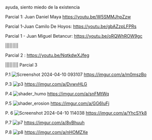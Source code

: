 ayuda, siento miedo de la existencia


Parcial 1:
Juan Daniel Maya 
https://youtu.be/W5SMMJhpZzw

Parcial 1-Juan Camilo De Hoyos: https://youtu.be/gbAZzpLFPRs

Parcial 1 - Juan Miguel Betancur: https://youtu.be/oRQWhROW9gc

|||||||||

Parcial 2 : https://youtu.be/NqtkdwXJfeg

|||||||||
Parcial 3

P.1
![Screenshot 2024-04-10 093107](https://github.com/artbenteveo/VFXCOLOMBOGhibli/assets/82242799/08ccb0b5-7476-482a-bde8-f7462b6a04f8)
https://imgur.com/a/m0mszBo


P.3
![p3](https://github.com/artbenteveo/VFXCOLOMBOGhibli/assets/83146834/f794f5ef-739e-44fd-8421-9ffdd245dee5)
https://imgur.com/a/DvwvHLG

P.4
![shader_humo](https://github.com/artbenteveo/VFXCOLOMBOGhibli/assets/93880973/318b288f-ef46-4b03-95c1-fa28f095598c)
https://imgur.com/a/snFMtWq

P.5
![shader_erosion](https://github.com/artbenteveo/VFXCOLOMBOGhibli/assets/93880973/2eb656f1-fb18-476d-a6de-b45752abae3e)
https://imgur.com/a/GG6IuFj

P. 6
![Screenshot 2024-04-10 114038](https://github.com/artbenteveo/VFXCOLOMBOGhibli/assets/82242799/1cadb80b-99d8-4a5b-b434-eef46705e603)
https://imgur.com/a/YhcSYk8


P.7
![p7](https://github.com/artbenteveo/VFXCOLOMBOGhibli/assets/83146834/b1850afb-0461-44cc-87d0-2e6367f64ece)
https://imgur.com/a/8vBhuuh


P.8
![p8](https://github.com/artbenteveo/VFXCOLOMBOGhibli/assets/83146834/4bc5f035-2e62-4832-ae5c-719f8d5fef10)
https://imgur.com/a/nHOMZXe

